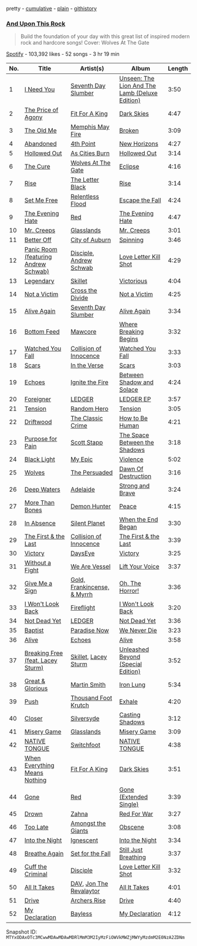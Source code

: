 pretty - [cumulative](/playlists/cumulative/37i9dQZF1DX06wYNNUR5t6.md) - [plain](/playlists/plain/37i9dQZF1DX06wYNNUR5t6) - [githistory](https://github.githistory.xyz/mackorone/spotify-playlist-archive/blob/main/playlists/plain/37i9dQZF1DX06wYNNUR5t6)

### [And Upon This Rock](https://open.spotify.com/playlist/37i9dQZF1DX06wYNNUR5t6)

> Build the foundation of your day with this great list of inspired modern rock and hardcore songs!  Cover: Wolves At The Gate

[Spotify](https://open.spotify.com/user/spotify) - 103,392 likes - 52 songs - 3 hr 19 min

| No. | Title | Artist(s) | Album | Length |
|---|---|---|---|---|
| 1 | [I Need You](https://open.spotify.com/track/6zd8T1PBe9JFHmuVnurdRp) | [Seventh Day Slumber](https://open.spotify.com/artist/6kFLnclYFc3gzpNt13wim5) | [Unseen: The Lion And The Lamb \(Deluxe Edition\)](https://open.spotify.com/album/0LhYYU14RU6IPQ9vVMu3Yk) | 3:50 |
| 2 | [The Price of Agony](https://open.spotify.com/track/13zKsRskPB1TD9lWtbMoXH) | [Fit For A King](https://open.spotify.com/artist/0OgdRTPItr9dw4XYp4JJUx) | [Dark Skies](https://open.spotify.com/album/73AvGSgwYiht6qw4p7LmLc) | 4:47 |
| 3 | [The Old Me](https://open.spotify.com/track/7HIQfzq7uFZNZUxzK2OjbH) | [Memphis May Fire](https://open.spotify.com/artist/7cNNNhdJDrt3vgQjwSavNf) | [Broken](https://open.spotify.com/album/6OjdYx9U5k0Tex2SAKyDSh) | 3:09 |
| 4 | [Abandoned](https://open.spotify.com/track/1feaOWrf70CKmj9MKWJBuE) | [4th Point](https://open.spotify.com/artist/1ne42u3qXGxhXOheXX9mQL) | [New Horizons](https://open.spotify.com/album/74J2EbDngHUVrtLFWi2ohZ) | 4:27 |
| 5 | [Hollowed Out](https://open.spotify.com/track/23jSwzxet90GsYoKdmlMS6) | [As Cities Burn](https://open.spotify.com/artist/7eJA8CZoXCETi9axIfBFGT) | [Hollowed Out](https://open.spotify.com/album/2Y9kDOy6g5dUdMCEyMNOLj) | 3:14 |
| 6 | [The Cure](https://open.spotify.com/track/3bimN1JcQkbLWcUJexAEyh) | [Wolves At The Gate](https://open.spotify.com/artist/0Z88iXWc4YVhtu1eFtsGk6) | [Eclipse](https://open.spotify.com/album/6L8gLKCluioceYP7WNmcol) | 4:16 |
| 7 | [Rise](https://open.spotify.com/track/5s2VU6HkVBb92xnyNeM57q) | [The Letter Black](https://open.spotify.com/artist/7AH2bTtNIOYu24O3NuFxhG) | [Rise](https://open.spotify.com/album/0DsC2zkOx6orIpcTzmPchK) | 3:14 |
| 8 | [Set Me Free](https://open.spotify.com/track/4jmM3DfZKnNmdk9E1hu9lg) | [Relentless Flood](https://open.spotify.com/artist/6EvpEo8wSoAZMDb3oV2y0V) | [Escape the Fall](https://open.spotify.com/album/5rVRimOcZf9yLvTZ72xluq) | 4:24 |
| 9 | [The Evening Hate](https://open.spotify.com/track/2afTqQjKpq8e4qmUwZbQRI) | [Red](https://open.spotify.com/artist/01crEa9G3pNpXZ5m7wuHOk) | [The Evening Hate](https://open.spotify.com/album/7CDRVjW6yQIG1nt79t2qFS) | 4:47 |
| 10 | [Mr\. Creeps](https://open.spotify.com/track/2AP3WF1VbuwLXPW5uWZqz0) | [Glasslands](https://open.spotify.com/artist/1uaz4cRw5clcnWJIswU6Jy) | [Mr\. Creeps](https://open.spotify.com/album/455lo6Fp27QLZO5My8IZqk) | 3:01 |
| 11 | [Better Off](https://open.spotify.com/track/1iHx9Ge9YO5Le3UCrjWZ8n) | [City of Auburn](https://open.spotify.com/artist/0FYVYl9r4gHtgP9rJD9GKy) | [Spinning](https://open.spotify.com/album/6FHT343fVHWuPvTRgiA1ak) | 3:46 |
| 12 | [Panic Room \(featuring Andrew Schwab\)](https://open.spotify.com/track/2lsuCovCkTDoLn3lVrpbAg) | [Disciple](https://open.spotify.com/artist/4D9k73VomKTnVQ6ROnt8IO), [Andrew Schwab](https://open.spotify.com/artist/45peyKUmaNOcAC3aIyYWYc) | [Love Letter Kill Shot](https://open.spotify.com/album/41gjae4gxbBmKia3hQaHmM) | 4:29 |
| 13 | [Legendary](https://open.spotify.com/track/2pYaGdqXBrl8MdvuwgtBb7) | [Skillet](https://open.spotify.com/artist/49bzE5vRBRIota4qeHtQM8) | [Victorious](https://open.spotify.com/album/6uBm8oGd1fJNWpCsaURaPZ) | 4:04 |
| 14 | [Not a Victim](https://open.spotify.com/track/5Gr1c6N9fG6IjhPBhcFYzz) | [Cross the Divide](https://open.spotify.com/artist/4X2Ybhr3DI3uOVEE190lSK) | [Not a Victim](https://open.spotify.com/album/6OBJTOj43YxrPFkHZLNYdz) | 4:25 |
| 15 | [Alive Again](https://open.spotify.com/track/4bFvLnnByynzVDDkzUUPsj) | [Seventh Day Slumber](https://open.spotify.com/artist/6kFLnclYFc3gzpNt13wim5) | [Alive Again](https://open.spotify.com/album/3vnpODARivR8XUcD37zLzk) | 3:34 |
| 16 | [Bottom Feed](https://open.spotify.com/track/1juIgyx6a8G5O1Tnlnf4IB) | [Mawcore](https://open.spotify.com/artist/04vYfdkQAWRKmqmsitQbea) | [Where Breaking Begins](https://open.spotify.com/album/3bsRpywxqsiSORItREzXUN) | 3:32 |
| 17 | [Watched You Fall](https://open.spotify.com/track/7rKUQ1D1k7T3jVg6rZ8nTn) | [Collision of Innocence](https://open.spotify.com/artist/35wkX6HAVNXCsDF79SnoGc) | [Watched You Fall](https://open.spotify.com/album/2Z6QJuv2hBn7AwUDepHTPs) | 3:33 |
| 18 | [Scars](https://open.spotify.com/track/5zKKBcIm0sVDJhWlZhAi3C) | [In the Verse](https://open.spotify.com/artist/4Ilxsqfishc8GhrarGM7RS) | [Scars](https://open.spotify.com/album/7545gyNLbh98fjLrnAgLBK) | 3:03 |
| 19 | [Echoes](https://open.spotify.com/track/0iQa0axJxOqA5vlCSV3app) | [Ignite the Fire](https://open.spotify.com/artist/4xqGhP2gUWyaMMHqPU3UHj) | [Between Shadow and Solace](https://open.spotify.com/album/2IF2CZ13oq1wK51AXr0Lt6) | 4:24 |
| 20 | [Foreigner](https://open.spotify.com/track/550uiBzwI7c0mrtHpZMrY7) | [LEDGER](https://open.spotify.com/artist/3OuIyI0FYMUZtINxhQVCL3) | [LEDGER EP](https://open.spotify.com/album/4F8Wv1pdbgLiAOajJmZbA1) | 3:57 |
| 21 | [Tension](https://open.spotify.com/track/01l6eMjuUKrOgBW4ygu6Ka) | [Random Hero](https://open.spotify.com/artist/0FOuR45KED7o5G3bugebGA) | [Tension](https://open.spotify.com/album/7xE8XGR4Mcv9KUqDoqT9Q0) | 3:05 |
| 22 | [Driftwood](https://open.spotify.com/track/2qLPxnOjFHilVIrZXZtMWQ) | [The Classic Crime](https://open.spotify.com/artist/4Y2ImQoh83EyhkbaJXmJr1) | [How to Be Human](https://open.spotify.com/album/6J9gRf2PpJL4pDsV5XwANi) | 4:21 |
| 23 | [Purpose for Pain](https://open.spotify.com/track/6rNXwxBiFcfcI00j7FKetn) | [Scott Stapp](https://open.spotify.com/artist/6HySSUk2KthFj3bd9R61ql) | [The Space Between the Shadows](https://open.spotify.com/album/4gWnScXgicxrQKRLRviZpH) | 3:18 |
| 24 | [Black Light](https://open.spotify.com/track/01cIqV4RrN3YoRNcnzVXSr) | [My Epic](https://open.spotify.com/artist/0HowPCaKsP1sJL2T2eMEoe) | [Violence](https://open.spotify.com/album/1JEGmU4yqtuuFceHpVCvHK) | 5:02 |
| 25 | [Wolves](https://open.spotify.com/track/01HzjrOehvJUlKK3WsQ8qK) | [The Persuaded](https://open.spotify.com/artist/1mKqAPg3t3g6LuBH0Eci7j) | [Dawn Of Destruction](https://open.spotify.com/album/17e9TILgvyuJyuuRIaiT2M) | 3:16 |
| 26 | [Deep Waters](https://open.spotify.com/track/2qEla8ZQF3FN5l5ay89J9m) | [Adelaide](https://open.spotify.com/artist/69GrMdd7iMIjeRJxxJJ1nl) | [Strong and Brave](https://open.spotify.com/album/2qqoxqSsHfSYeKf3VzYdWM) | 3:24 |
| 27 | [More Than Bones](https://open.spotify.com/track/6YPopUgTLk3LaISL9cDAPm) | [Demon Hunter](https://open.spotify.com/artist/6f3a43i1MJZwdjEpV1M0oH) | [Peace](https://open.spotify.com/album/4Y1MriICUHdg43Z30CBuxp) | 4:15 |
| 28 | [In Absence](https://open.spotify.com/track/6Hb0EqgYqfGHBs0MRC47M9) | [Silent Planet](https://open.spotify.com/artist/0JGTiwfinlCuANGu4Gq2XU) | [When the End Began](https://open.spotify.com/album/0quLJsiSZAicHmyyWJefjd) | 3:30 |
| 29 | [The First & the Last](https://open.spotify.com/track/4MJoEFLiEMkDZch8l3J63z) | [Collision of Innocence](https://open.spotify.com/artist/35wkX6HAVNXCsDF79SnoGc) | [The First & the Last](https://open.spotify.com/album/2BQlQnftog5PKWO4mCvR5m) | 3:39 |
| 30 | [Victory](https://open.spotify.com/track/3tiumLzoEO3girnNu45ohv) | [DaysEye](https://open.spotify.com/artist/5xXNSdXlFulKXyuOxHeIwW) | [Victory](https://open.spotify.com/album/16G3IromCnZSKdlOsdttXe) | 3:25 |
| 31 | [Without a Fight](https://open.spotify.com/track/3d31ajFirzxgYo8SQy6GCn) | [We Are Vessel](https://open.spotify.com/artist/5oOUd9MCX1PnsfolIs7h4X) | [Lift Your Voice](https://open.spotify.com/album/4AAC9PQQgacwlNX2J4tT5x) | 3:37 |
| 32 | [Give Me a Sign](https://open.spotify.com/track/6o8AG9ldTnpwhsBsZXaXHn) | [Gold, Frankincense, & Myrrh](https://open.spotify.com/artist/2NzvxoOoIshAvoQ2wYbZhj) | [Oh, The Horror!](https://open.spotify.com/album/7foyRe5OQor8UMGpVquZsP) | 3:36 |
| 33 | [I Won't Look Back](https://open.spotify.com/track/5llksYcJ2Q7eL5HaCMZdvE) | [Fireflight](https://open.spotify.com/artist/5v6wlK6GCKVovWMbPqSHNy) | [I Won't Look Back](https://open.spotify.com/album/1TfVtPMulyRlJp2HEcwTWn) | 3:20 |
| 34 | [Not Dead Yet](https://open.spotify.com/track/4hCkgJwyn7KfnfFSvYf8wF) | [LEDGER](https://open.spotify.com/artist/3OuIyI0FYMUZtINxhQVCL3) | [Not Dead Yet](https://open.spotify.com/album/0KmTOk6a9ny1h2s8QHJLGO) | 3:36 |
| 35 | [Baptist](https://open.spotify.com/track/656MTwjaWH9COcWIWkwero) | [Paradise Now](https://open.spotify.com/artist/1XOp5OUbWSxiwLjvM8tKFB) | [We Never Die](https://open.spotify.com/album/2zh9qm5WG9a2GnSunMr9ws) | 3:23 |
| 36 | [Alive](https://open.spotify.com/track/224KUZC30xzTqSkWG5O1mt) | [Echoes](https://open.spotify.com/artist/0HK6enkB4CDfc3uHy0RkT4) | [Alive](https://open.spotify.com/album/0sIZNWEPoVUyRiboNjowf5) | 3:58 |
| 37 | [Breaking Free \(feat\. Lacey Sturm\)](https://open.spotify.com/track/3sT99jz232QWq5Q2LEaFJ5) | [Skillet](https://open.spotify.com/artist/49bzE5vRBRIota4qeHtQM8), [Lacey Sturm](https://open.spotify.com/artist/09LCTrVGnMsGbxexUFJoap) | [Unleashed Beyond \(Special Edition\)](https://open.spotify.com/album/2KKPw3uv39fzhiUTS7zw37) | 3:52 |
| 38 | [Great & Glorious](https://open.spotify.com/track/6EfWQ6yGH0eR8LaBWjgsoy) | [Martin Smith](https://open.spotify.com/artist/7ISMNhe95QNLqHgsCHAVeu) | [Iron Lung](https://open.spotify.com/album/0aWcnFRgnB0HDMgCB7pr2t) | 5:34 |
| 39 | [Push](https://open.spotify.com/track/1ceKgNy140RRdvZyCIzUaf) | [Thousand Foot Krutch](https://open.spotify.com/artist/6GfiCQDFYANz5wUkSmb3Dr) | [Exhale](https://open.spotify.com/album/0IuPkop0tlB7mSomBdaGB1) | 4:20 |
| 40 | [Closer](https://open.spotify.com/track/5dVODyGWLMoBPlmgtm86PU) | [Silversyde](https://open.spotify.com/artist/6J0UNeDm5txVjvcI7Pxqz4) | [Casting Shadows](https://open.spotify.com/album/539lpEirrlTBHMsQHgSZzm) | 3:12 |
| 41 | [Misery Game](https://open.spotify.com/track/5ZBrH7WW2KtSg7WxGu794E) | [Glasslands](https://open.spotify.com/artist/1uaz4cRw5clcnWJIswU6Jy) | [Misery Game](https://open.spotify.com/album/4WEWiaNSX8wxfQfL276fHb) | 3:09 |
| 42 | [NATIVE TONGUE](https://open.spotify.com/track/4zPmVJ51QlCimfTrQIqQiV) | [Switchfoot](https://open.spotify.com/artist/6S58b0fr8TkWrEHOH4tRVu) | [NATIVE TONGUE](https://open.spotify.com/album/2fxJMrLJLQzKNOmpCwJcqc) | 4:38 |
| 43 | [When Everything Means Nothing](https://open.spotify.com/track/20dil44lFapp6oNBfCQlif) | [Fit For A King](https://open.spotify.com/artist/0OgdRTPItr9dw4XYp4JJUx) | [Dark Skies](https://open.spotify.com/album/73AvGSgwYiht6qw4p7LmLc) | 3:51 |
| 44 | [Gone](https://open.spotify.com/track/49a2Kg7MPuycZqREq8IHzP) | [Red](https://open.spotify.com/artist/01crEa9G3pNpXZ5m7wuHOk) | [Gone \(Extended Single\)](https://open.spotify.com/album/4qiDcPBb7Fa6errKhDocSP) | 3:39 |
| 45 | [Drown](https://open.spotify.com/track/7gZyVkRZKKmouF54ccQ5Pi) | [Zahna](https://open.spotify.com/artist/0HvsF5I55057H9hTIkn60F) | [Red For War](https://open.spotify.com/album/4N8Wt08zGOXDRC9wyoTm1Z) | 3:27 |
| 46 | [Too Late](https://open.spotify.com/track/2HdXs8oiSI2I3K65sPg1WS) | [Amongst the Giants](https://open.spotify.com/artist/12rJfJCwHnKC7VuuLk9xtJ) | [Obscene](https://open.spotify.com/album/0lzEISCPcYEJ78E1qxWGQm) | 3:08 |
| 47 | [Into the Night](https://open.spotify.com/track/0YhY80vK0EXnfKqWQROSHV) | [Ignescent](https://open.spotify.com/artist/6PQENi26ZkXCUo1ksPJ7mm) | [Into the Night](https://open.spotify.com/album/4EeZaYHOvgQUoKTRH0Iueu) | 3:34 |
| 48 | [Breathe Again](https://open.spotify.com/track/6VGItaHKo3GC7I6Ky5S57b) | [Set for the Fall](https://open.spotify.com/artist/770Es4dWiuiq9sNiAdmXTr) | [Still Just Breathing](https://open.spotify.com/album/3o8qPT3byMsUolOB3915wZ) | 3:37 |
| 49 | [Cuff the Criminal](https://open.spotify.com/track/7DBd9nxx1EOivWRY3kYGZM) | [Disciple](https://open.spotify.com/artist/4D9k73VomKTnVQ6ROnt8IO) | [Love Letter Kill Shot](https://open.spotify.com/album/41gjae4gxbBmKia3hQaHmM) | 3:32 |
| 50 | [All It Takes](https://open.spotify.com/track/0pJ6aFAqdOANvIdzOQ4cVi) | [DAV](https://open.spotify.com/artist/3UhOrPbn8pGeF4rZjUNXuS), [Jon The Revalaytor](https://open.spotify.com/artist/44YUYpFeZPJv7FaafB4TTW) | [All It Takes](https://open.spotify.com/album/63h7zhtC6jR2TN4p071eDE) | 4:01 |
| 51 | [Drive](https://open.spotify.com/track/1TBujZFt2bUwq7Vy7AsiUK) | [Archers Rise](https://open.spotify.com/artist/6ApaGLSpdoD84Z3g7pKIi4) | [Drive](https://open.spotify.com/album/6EDV8HpxLYt7LWbqFMr6th) | 4:40 |
| 52 | [My Declaration](https://open.spotify.com/track/2uD6FPyDovbYAbI7oF2Srs) | [Bayless](https://open.spotify.com/artist/5cTZq90aOtEXdJBX4zThnu) | [My Declaration](https://open.spotify.com/album/1q7degKMC1ik1akGBNO0e9) | 4:12 |

Snapshot ID: `MTYxODAxOTc3MCwwMDAwMDAwMDRlMmM3M2IyMzFiOWVkMWZjMWYyMzdmM2E0NzA2ZDNm`
